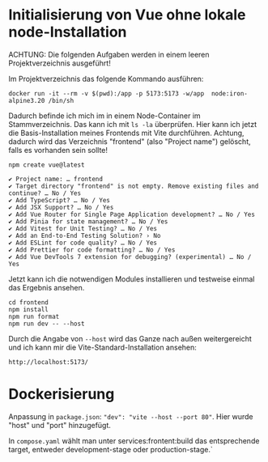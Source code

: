 # Initialisierung von Vue ohne lokale node-Installation

ACHTUNG: Die folgenden Aufgaben werden in einem leeren Projektverzeichnis ausgeführt!

Im Projektverzeichnis das folgende Kommando ausführen: 

`docker run -it --rm -v $(pwd):/app -p 5173:5173 -w/app  node:iron-alpine3.20 /bin/sh`

Dadurch befinde ich mich im in einem Node-Container im Stammverzeichnis. Das kann ich mit `ls -la` überprüfen. Hier kann ich jetzt die Basis-Installation meines Frontends mit Vite durchführen. Achtung, dadurch wird das Verzeichnis "frontend" (also "Project  name") gelöscht, falls es vorhanden sein sollte!

    npm create vue@latest

    ✔ Project name: … frontend
    ✔ Target directory "frontend" is not empty. Remove existing files and continue? … No / Yes
    ✔ Add TypeScript? … No / Yes
    ✔ Add JSX Support? … No / Yes
    ✔ Add Vue Router for Single Page Application development? … No / Yes
    ✔ Add Pinia for state management? … No / Yes
    ✔ Add Vitest for Unit Testing? … No / Yes
    ✔ Add an End-to-End Testing Solution? › No
    ✔ Add ESLint for code quality? … No / Yes
    ✔ Add Prettier for code formatting? … No / Yes
    ✔ Add Vue DevTools 7 extension for debugging? (experimental) … No / Yes

Jetzt kann ich die notwendigen Modules installieren und testweise einmal das Ergebnis ansehen.

    cd frontend
    npm install
    npm run format
    npm run dev -- --host

Durch die Angabe von `--host` wird das Ganze nach außen weitergereicht und ich kann mir die Vite-Standard-Installation ansehen:

    http://localhost:5173/

# Dockerisierung

Anpassung in `package.json`: `"dev": "vite --host --port 80"`. Hier wurde "host" und "port" hinzugefügt.

In `compose.yaml` wählt man unter services:frontent:build das entsprechende target, entweder development-stage oder production-stage.`